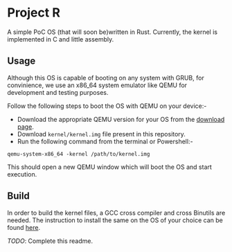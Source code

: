 # Project R 

A simple PoC OS (that will soon be)written in Rust. Currently, the kernel is implemented in C and little assembly.

## Usage

Although this OS is capable of booting on any system with GRUB, for convinience, we use an x86_64 system emulator like QEMU for development and testing purposes.  

Follow the following steps to boot the OS with QEMU on your device:-
  - Download the appropriate QEMU version for your OS from the [download page](https://www.qemu.org/download/).
  - Download `kernel/kernel.img` file present in this repository.
  - Run the following command from the terminal or Powershell:-
  ```
  qemu-system-x86_64 -kernel /path/to/kernel.img
  ```
This should open a new QEMU window which will boot the OS and start execution.

## Build

In order to build the kernel files, a GCC cross compiler and cross Binutils are needed. The instruction to install the same on the OS of your choice can be found [here](https://wiki.osdev.org/GCC_Cross-Compiler).

*TODO*: Complete this readme.
